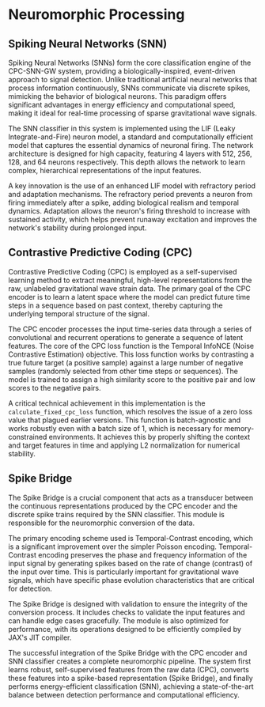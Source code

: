 # Neuromorphic Processing

## Spiking Neural Networks (SNN)

Spiking Neural Networks (SNNs) form the core classification engine of the CPC-SNN-GW system, providing a biologically-inspired, event-driven approach to signal detection. Unlike traditional artificial neural networks that process information continuously, SNNs communicate via discrete spikes, mimicking the behavior of biological neurons. This paradigm offers significant advantages in energy efficiency and computational speed, making it ideal for real-time processing of sparse gravitational wave signals.

The SNN classifier in this system is implemented using the LIF (Leaky Integrate-and-Fire) neuron model, a standard and computationally efficient model that captures the essential dynamics of neuronal firing. The network architecture is designed for high capacity, featuring 4 layers with 512, 256, 128, and 64 neurons respectively. This depth allows the network to learn complex, hierarchical representations of the input features.

A key innovation is the use of an enhanced LIF model with refractory period and adaptation mechanisms. The refractory period prevents a neuron from firing immediately after a spike, adding biological realism and temporal dynamics. Adaptation allows the neuron's firing threshold to increase with sustained activity, which helps prevent runaway excitation and improves the network's stability during prolonged input.

## Contrastive Predictive Coding (CPC)

Contrastive Predictive Coding (CPC) is employed as a self-supervised learning method to extract meaningful, high-level representations from the raw, unlabeled gravitational wave strain data. The primary goal of the CPC encoder is to learn a latent space where the model can predict future time steps in a sequence based on past context, thereby capturing the underlying temporal structure of the signal.

The CPC encoder processes the input time-series data through a series of convolutional and recurrent operations to generate a sequence of latent features. The core of the CPC loss function is the Temporal InfoNCE (Noise Contrastive Estimation) objective. This loss function works by contrasting a true future target (a positive sample) against a large number of negative samples (randomly selected from other time steps or sequences). The model is trained to assign a high similarity score to the positive pair and low scores to the negative pairs.

A critical technical achievement in this implementation is the `calculate_fixed_cpc_loss` function, which resolves the issue of a zero loss value that plagued earlier versions. This function is batch-agnostic and works robustly even with a batch size of 1, which is necessary for memory-constrained environments. It achieves this by properly shifting the context and target features in time and applying L2 normalization for numerical stability.

## Spike Bridge

The Spike Bridge is a crucial component that acts as a transducer between the continuous representations produced by the CPC encoder and the discrete spike trains required by the SNN classifier. This module is responsible for the neuromorphic conversion of the data.

The primary encoding scheme used is Temporal-Contrast encoding, which is a significant improvement over the simpler Poisson encoding. Temporal-Contrast encoding preserves the phase and frequency information of the input signal by generating spikes based on the rate of change (contrast) of the input over time. This is particularly important for gravitational wave signals, which have specific phase evolution characteristics that are critical for detection.

The Spike Bridge is designed with validation to ensure the integrity of the conversion process. It includes checks to validate the input features and can handle edge cases gracefully. The module is also optimized for performance, with its operations designed to be efficiently compiled by JAX's JIT compiler.

The successful integration of the Spike Bridge with the CPC encoder and SNN classifier creates a complete neuromorphic pipeline. The system first learns robust, self-supervised features from the raw data (CPC), converts these features into a spike-based representation (Spike Bridge), and finally performs energy-efficient classification (SNN), achieving a state-of-the-art balance between detection performance and computational efficiency.